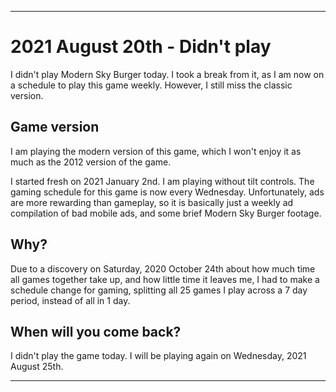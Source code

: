   
***

# 2021 August 20th - Didn't play

I didn't play Modern Sky Burger today. I took a break from it, as I am now on a schedule to play this game weekly. However, I still miss the classic version.

## Game version

I am playing the modern version of this game, which I won't enjoy it as much as the 2012 version of the game.

I started fresh on 2021 January 2nd. I am playing without tilt controls. The gaming schedule for this game is now every Wednesday. Unfortunately, ads are more rewarding than gameplay, so it is basically just a weekly ad compilation of bad mobile ads, and some brief Modern Sky Burger footage.

## Why?

Due to a discovery on Saturday, 2020 October 24th about how much time all games together take up, and how little time it leaves me, I had to make a schedule change for gaming, splitting all 25 games I play across a 7 day period, instead of all in 1 day.

## When will you come back?

I didn't play the game today. I will be playing again on Wednesday, 2021 August 25th.

***
